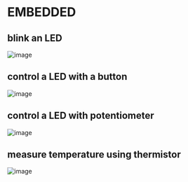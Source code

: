 # EMBEDDED

## blink an LED
![image](https://user-images.githubusercontent.com/116477443/208901150-f824dd24-1731-40e7-9b0a-459ee5dfb4fd.png)
## control a LED with a button
![image](https://user-images.githubusercontent.com/116477443/208917203-0b7fbc7d-964e-41c8-be56-d174529fb2e4.png)
## control a LED with potentiometer
![image](https://user-images.githubusercontent.com/116477443/208917273-c3531cf7-cf20-4a31-9abe-a0c9bc83ba5b.png)
## measure temperature using thermistor
![image](https://user-images.githubusercontent.com/116477443/208921995-8c229c23-62a6-4947-afa4-e49d6be2889e.png)

